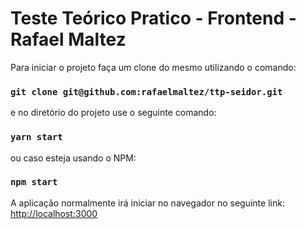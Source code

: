 # Teste Teórico Pratico - Frontend - Rafael Maltez



Para iniciar o projeto faça um clone do mesmo utilizando o comando:

### `git clone git@github.com:rafaelmaltez/ttp-seidor.git`

 e no diretório do projeto use o seguinte comando:

### `yarn start`

ou caso esteja usando o NPM:

### `npm start`

A aplicação normalmente irá iniciar no navegador no seguinte link:
 [http://localhost:3000](http://localhost:3000)

